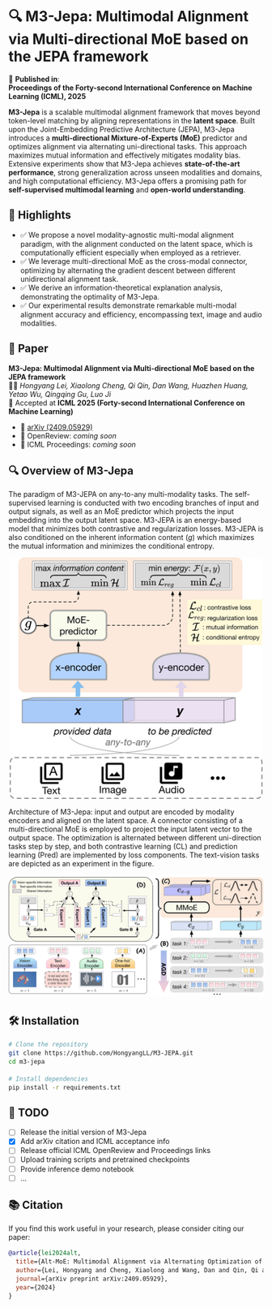 # 🔍 M3-Jepa: Multimodal Alignment via Multi-directional MoE based on the JEPA framework
📢 **Published in**:  
**Proceedings of the Forty-second International Conference on Machine Learning (ICML), 2025**

**M3-Jepa** is a scalable multimodal alignment framework that moves beyond token-level matching by aligning representations in the **latent space**. Built upon the Joint-Embedding Predictive Architecture (JEPA), M3-Jepa introduces a **multi-directional Mixture-of-Experts (MoE)** predictor and optimizes alignment via alternating uni-directional tasks. This approach maximizes mutual information and effectively mitigates modality bias. Extensive experiments show that M3-Jepa achieves **state-of-the-art performance**, strong generalization across unseen modalities and domains, and high computational efficiency. M3-Jepa offers a promising path for **self-supervised multimodal learning** and **open-world understanding**.

## 🚀 Highlights

- ✅ We propose a novel modality-agnostic multi-modal alignment paradigm, with the alignment conducted on the latent space, which is computationally efficient especially when employed as a retriever.
- ✅ We leverage multi-directional MoE as the cross-modal connector, optimizing by alternating the gradient descent between different unidirectional alignment task.
- ✅ We derive an information-theoretical explanation analysis, demonstrating the optimality of M3-Jepa.
- ✅  Our experimental results demonstrate remarkable multi-modal alignment accuracy and efficiency, encompassing text, image and audio modalities.

## 📄 Paper

**M3-Jepa: Multimodal Alignment via Multi-directional MoE based on the JEPA framework**  
👨‍💻 *Hongyang Lei, Xiaolong Cheng, Qi Qin, Dan Wang, Huazhen Huang, Yetao Wu, Qingqing Gu, Luo Ji*  
📍 Accepted at **ICML 2025 (Forty-second International Conference on Machine Learning)**

- 📄 [arXiv (2409.05929)](https://arxiv.org/pdf/2409.05929)  
- 📝 OpenReview: *coming soon*  
- 🔗 ICML Proceedings: *coming soon*

## 🔍 Overview of M3-Jepa
The paradigm of M3-JEPA on any-to-any multi-modality tasks. The self-supervised learning is conducted with two encoding branches of input and output signals, as well as an MoE predictor which projects the input embedding into the output latent space. M3-JEPA is an energy-based model that minimizes both contrastive and regularization losses. M3-JEPA is also conditioned on the inherent information content ($g$) which maximizes the mutual information and minimizes the conditional entropy.
<p align="center">
  <img src="image/figure_1.jpg" alt="M3-Jepa Architecture" width="500"/>
</p>

Architecture of M3-Jepa: input and output are encoded by modality encoders and aligned on the latent space. A connector consisting of a multi-directional MoE is employed to project the input latent vector to the output space. The optimization is alternated between different uni-direction tasks step by step, and both contrastive learning (CL) and prediction learning (Pred) are implemented by loss components. The text-vision tasks are depicted as an experiment in the figure.
<p align="center">
  <img src="image/figure_2.jpg" alt="M3-Jepa Architecture" width="900"/>
</p>

## 🛠 Installation

```bash
# Clone the repository
git clone https://github.com/HongyangLL/M3-JEPA.git
cd m3-jepa

# Install dependencies
pip install -r requirements.txt
```

## 📌 TODO

- [ ] Release the initial version of M3-Jepa
- [x] Add arXiv citation and ICML acceptance info
- [ ] Release official ICML OpenReview and Proceedings links
- [ ] Upload training scripts and pretrained checkpoints
- [ ] Provide inference demo notebook
- [ ] ...
## 📚 Citation

If you find this work useful in your research, please consider citing our paper:

```bibtex
@article{lei2024alt,
  title={Alt-MoE: Multimodal Alignment via Alternating Optimization of Multi-directional MoE with Unimodal Models},
  author={Lei, Hongyang and Cheng, Xiaolong and Wang, Dan and Qin, Qi and Huang, Huazhen and Wu, Yetao and Gu, Qingqing and Jiang, Zhonglin and Chen, Yong and Ji, Luo},
  journal={arXiv preprint arXiv:2409.05929},
  year={2024}
}

